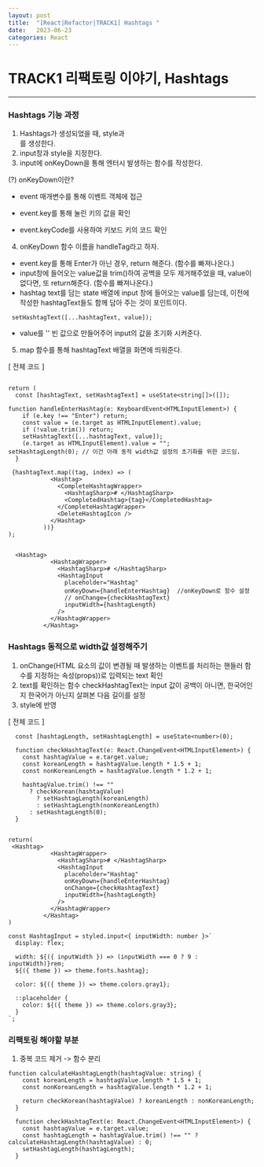 ```yaml
---
layout: post
title:  "[React|Refactor|TRACK1] Hashtags "
date:   2023-06-23
categories: React
---
```


# TRACK1 리팩토링 이야기, Hashtags

--- 

### Hashtags 기능 과정

1. Hashtags가 생성되었을 때, style과 <div>를 생성한다.
2. input창과 style을 지정한다.
3. input에 onKeyDown을 통해 엔터시 발생하는 함수를 작성한다.

(?) onKeyDown이란?

- event 매개변수를 통해 이벤트 객체에 접근

- event.key를 통해 눌린 키의 값을 확인

- event.keyCode를 사용하여 키보드 키의 코드 확인

4. onKeyDown 함수 이름을 handleTag라고 하자.

- event.key를 통해 Enter가 아닌 경우, return 해준다. (함수를 빠져나온다.)
- input창에 들어오는 value값을 trim()하여 공백을 모두 제거해주었을 때, value이 없다면, 또 return해준다. (함수를 빠져나온다.)
- hashtag text를 담는 state 배열에 input 창에 들어오는 value를 담는데, 이전에 작성한 hashtagText들도 함께 담아 주는 것이 포인트이다.

` setHashtagText([...hashtagText, value]);`

- value를 '' 빈 값으로 만들어주어 input의 값을 초기화 시켜준다.

5. map 함수를 통해 hashtagText 배열을 화면에 띄워준다. 

[ 전체 코드 ] 

```

return (
  const [hashtagText, setHashtagText] = useState<string[]>([]);

function handleEnterHashtag(e: KeyboardEvent<HTMLInputElement>) {
    if (e.key !== "Enter") return;
    const value = (e.target as HTMLInputElement).value;
    if (!value.trim()) return;
    setHashtagText([...hashtagText, value]);
    (e.target as HTMLInputElement).value = "";
setHashtagLength(0); // 이건 아래 동적 width값 설정의 초기화를 위한 코드임. 
  }

 {hashtagText.map((tag, index) => (
            <Hashtag>
              <CompleteHashtagWrapper>
                <HashtagSharp># </HashtagSharp>
                <CompletedHashtag>{tag}</CompletedHashtag>
              </CompleteHashtagWrapper>
              <DeleteHashtagIcon />
            </Hashtag>
          ))}
);


  <Hashtag>
            <HashtagWrapper>
              <HashtagSharp># </HashtagSharp>
              <HashtagInput
                placeholder="Hashtag"
                onKeyDown={handleEnterHashtag}  //onKeyDown로 함수 설정
                // onChange={checkHashtagText}
                inputWidth={hashtagLength}
              />
            </HashtagWrapper>
          </Hashtag>

```

### Hashtags 동적으로 width값 설정해주기

1. onChange(HTML 요소의 값이 변경될 때 발생하는 이벤트를 처리하는 핸들러 함수를 지정하는 속성(props))로 입력되는 text 확인
2. text를 확인하는 함수 checkHashtagText는 input 값이 공백이 아니면, 한국어인지 한국어가 아닌지 살펴본 다음 길이를 설정
3. style에 반영

[ 전체 코드 ] 

```
  const [hashtagLength, setHashtagLength] = useState<number>(0);

  function checkHashtagText(e: React.ChangeEvent<HTMLInputElement>) {
    const hashtagValue = e.target.value;
    const koreanLength = hashtagValue.length * 1.5 + 1;
    const nonKoreanLength = hashtagValue.length * 1.2 + 1;

    hashtagValue.trim() !== ""
      ? checkKorean(hashtagValue)
        ? setHashtagLength(koreanLength)
        : setHashtagLength(nonKoreanLength)
      : setHashtagLength(0);
  }


return(
 <Hashtag>
            <HashtagWrapper>
              <HashtagSharp># </HashtagSharp>
              <HashtagInput
                placeholder="Hashtag"
                onKeyDown={handleEnterHashtag}
                onChange={checkHashtagText}
                inputWidth={hashtagLength}
              />
            </HashtagWrapper>
          </Hashtag>
)

const HashtagInput = styled.input<{ inputWidth: number }>`
  display: flex;

  width: ${({ inputWidth }) => (inputWidth === 0 ? 9 : inputWidth)}rem;
  ${({ theme }) => theme.fonts.hashtag};

  color: ${({ theme }) => theme.colors.gray1};

  ::placeholder {
    color: ${({ theme }) => theme.colors.gray3};
  }
`;
```

### 리팩토링 해야할 부분

1. 중복 코드 제거 -> 함수 분리

```
function calculateHashtagLength(hashtagValue: string) {
    const koreanLength = hashtagValue.length * 1.5 + 1;
    const nonKoreanLength = hashtagValue.length * 1.2 + 1;

    return checkKorean(hashtagValue) ? koreanLength : nonKoreanLength;
  }

  function checkHashtagText(e: React.ChangeEvent<HTMLInputElement>) {
    const hashtagValue = e.target.value;
    const hashtagLength = hashtagValue.trim() !== "" ? calculateHashtagLength(hashtagValue) : 0;
    setHashtagLength(hashtagLength);
  }

```


